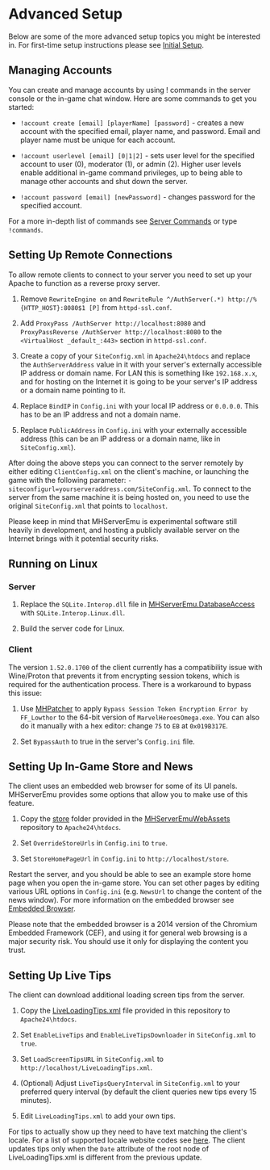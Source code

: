 # Advanced Setup

Below are some of the more advanced setup topics you might be interested in. For first-time setup instructions please see [Initial Setup](./InitialSetup.md).

## Managing Accounts

You can create and manage accounts by using ! commands in the server console or the in-game chat window. Here are some commands to get you started:

- `!account create [email] [playerName] [password]` - creates a new account with the specified email, player name, and password. Email and player name must be unique for each account.

- `!account userlevel [email] [0|1|2]` - sets user level for the specified account to user (0), moderator (1), or admin (2). Higher user levels enable additional in-game command privileges, up to being able to manage other accounts and shut down the server.

- `!account password [email] [newPassword]` - changes password for the specified account.

For a more in-depth list of commands see [Server Commands](./../ServerEmu/ServerCommands.md) or type `!commands`.

## Setting Up Remote Connections

To allow remote clients to connect to your server you need to set up your Apache to function as a reverse proxy server.

1. Remove `RewriteEngine on` and `RewriteRule ^/AuthServer(.*) http://%{HTTP_HOST}:8080$1 [P]` from `httpd-ssl.conf`.

2. Add `ProxyPass /AuthServer http://localhost:8080` and `ProxyPassReverse /AuthServer http://localhost:8080` to the `<VirtualHost _default_:443>` section in `httpd-ssl.conf`.

3. Create a copy of your `SiteConfig.xml` in `Apache24\htdocs` and replace the `AuthServerAddress` value in it with your server's externally accessible IP address or domain name. For LAN this is something like `192.168.x.x`, and for hosting on the Internet it is going to be your server's IP address or a domain name pointing to it.

4. Replace `BindIP` in `Config.ini` with your local IP address or `0.0.0.0`. This has to be an IP address and not a domain name.

5. Replace `PublicAddress` in `Config.ini` with your externally accessible address (this can be an IP address or a domain name, like in `SiteConfig.xml`).

After doing the above steps you can connect to the server remotely by either editing `ClientConfig.xml` on the client's machine, or launching the game with the following parameter: `-siteconfigurl=yourserveraddress.com/SiteConfig.xml`. To connect to the server from the same machine it is being hosted on, you need to use the original `SiteConfig.xml` that points to `localhost`.

Please keep in mind that MHServerEmu is experimental software still heavily in development, and hosting a publicly available server on the Internet brings with it potential security risks.

## Running on Linux

### Server

1. Replace the `SQLite.Interop.dll` file in [MHServerEmu.DatabaseAccess](./../../src/MHServerEmu.DatabaseAccess/) with `SQLite.Interop.Linux.dll`.

2. Build the server code for Linux.

### Client

The version `1.52.0.1700` of the client currently has a compatibility issue with Wine/Proton that prevents it from encrypting session tokens, which is required for the authentication process. There is a workaround to bypass this issue:

1. Use [MHPatcher](https://github.com/Crypto137/MHPatcher) to apply `Bypass Session Token Encryption Error by FF_Lowthor` to the 64-bit version of `MarvelHeroesOmega.exe`. You can also do it manually with a hex editor: change `75` to `EB` at `0x019B317E`.

2. Set `BypassAuth` to true in the server's `Config.ini` file.

## Setting Up In-Game Store and News

The client uses an embedded web browser for some of its UI panels. MHServerEmu provides some options that allow you to make use of this feature.

1. Copy the [store](https://github.com/Crypto137/MHServerEmuWebAssets/tree/master/store) folder provided in the [MHServerEmuWebAssets](https://github.com/Crypto137/MHServerEmuWebAssets) repository to `Apache24\htdocs`.

2. Set `OverrideStoreUrls` in `Config.ini` to `true`.

3. Set `StoreHomePageUrl` in `Config.ini` to `http://localhost/store`.

Restart the server, and you should be able to see an example store home page when you open the in-game store. You can set other pages by editing various URL options in `Config.ini` (e.g. `NewsUrl` to change the content of the news window). For more information on the embedded browser see [Embedded Browser](./../Web/EmbeddedBrowser.md).

Please note that the embedded browser is a 2014 version of the Chromium Embedded Framework (CEF), and using it for general web browsing is a major security risk. You should use it only for displaying the content you trust.

## Setting Up Live Tips

The client can download additional loading screen tips from the server.

1. Copy the [LiveLoadingTips.xml](./../../assets/LiveLoadingTips.xml) file provided in this repository to `Apache24\htdocs`.

2. Set `EnableLiveTips` and `EnableLiveTipsDownloader` in `SiteConfig.xml` to `true`.

3. Set `LoadScreenTipsURL` in `SiteConfig.xml` to `http://localhost/LiveLoadingTips.xml`.

4. (Optional) Adjust `LiveTipsQueryInterval` in `SiteConfig.xml` to your preferred query interval (by default the client queries new tips every 15 minutes).

5. Edit `LiveLoadingTips.xml` to add your own tips.

For tips to actually show up they need to have text matching the client's locale. For a list of supported locale website codes see [here](./../GameData/Locale.md). The client updates tips only when the `Date` attribute of the root node of LiveLoadingTips.xml is different from the previous update.
